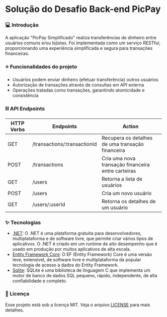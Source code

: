 # Solução do Desafio Back-end PicPay

### 💻  Introdução
A aplicação "PicPay Simplificado" realiza transferências de dinheiro entre usuários comuns e/ou lojistas. Foi implementada como um serviço RESTful, proporcionando uma experiência simplificada e segura para transações financeiras.

### ⭐️ Funcionalidades do projeto
* Usuários podem enviar dinheiro (efetuar transferência) outros usuários
* Autorização de transações através de consultas em API externa
* Operações tratadas como transações, garantindo atomicidade e consistência

### ⛓ API Endpoints
| HTTP Verbs | Endpoints | Action |
| --- | --- | --- |
| GET | /transactions/:transactionId | Recupera os detalhes de uma transação financeira |
| POST | /transactions | Cria uma nova transação financeira entre carteiras |
| GET | /users | Retorna a lista de usuários |
| POST | /users | Cria um novo usuário |
| GET | /users/:userId | Retorna os detalhes de um usuário |

### ✨ Tecnologias
* [.NET](https://dotnet.microsoft.com/): O .NET é uma plataforma gratuita para desenvolvedores, multiplataforma e de software livre, que permite criar vários tipos de aplicativos. O .NET é criado em um runtime de alto desempenho que é usado em produção por muitos aplicativos de alta escala.
* [Entity Framework Core](https://learn.microsoft.com/pt-br/ef/core/): O EF (Entity Framework) Core é uma versão leve, extensível, de software livre e multiplataforma da popular tecnologia de acesso a dados do Entity Framework.
* [Sqlite](https://www.sqlite.org/): SQLite é uma biblioteca de linguagem C que implementa um motor de banco de dados SQL pequeno, rápido, independente, de alta confiabilidade e completo.

### 📄 Licença
Esse projeto está sob a licença MIT. Veja o arquivo [LICENSE](LICENSE.md) para mais detalhes.
